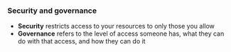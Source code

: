 ### Security and governance

- **Security** restricts access to your resources to only those you allow
- **Governance** refers to the level of access someone has, what they can do with that access, and how they can do it
